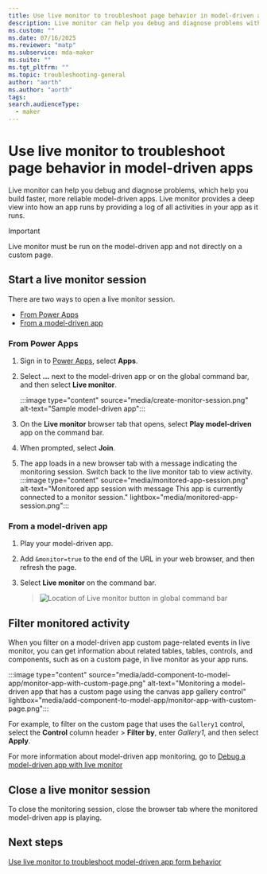 ```yaml
---
title: Use live monitor to troubleshoot page behavior in model-driven apps with Power Apps
description: Live monitor can help you debug and diagnose problems with custom pages. Discover how to troubleshoot page behavior in model-driven apps using the live monitor tool.
ms.custom: ""
ms.date: 07/16/2025
ms.reviewer: "matp"
ms.subservice: mda-maker
ms.suite: ""
ms.tgt_pltfrm: ""
ms.topic: troubleshooting-general
author: "aorth"
ms.author: "aorth"
tags: 
search.audienceType: 
  - maker
---
```

# Use live monitor to troubleshoot page behavior in model-driven apps

Live monitor can help you debug and diagnose problems, which help you build faster, more reliable model-driven apps. Live monitor provides a deep view into how an app runs by providing a log of all activities in your app as it runs.

  > [!IMPORTANT]
  > Live monitor must be run on the model-driven app and not directly on a custom page.

## Start a live monitor session

There are two ways to open a live monitor session.

- [From Power Apps](#from-power-apps)
- [From a model-driven app](#from-a-model-driven-app)

### From Power Apps

1. Sign in to [Power Apps](https://make.powerapps.com/), select **Apps**.
1. Select **...** next to the model-driven app or on the global command bar, and then select **Live monitor**.

   :::image type="content" source="media/create-monitor-session.png" alt-text="Sample model-driven app":::

1. On the **Live monitor** browser tab that opens, select **Play model-driven** app on the command bar.
1. When prompted, select **Join**.
1. The app loads in a new browser tab with a message indicating the monitoring session. Switch back to the live monitor tab to view activity.
   :::image type="content" source="media/monitored-app-session.png" alt-text="Monitored app session with message This app is currently connected to a monitor session." lightbox="media/monitored-app-session.png":::

### From a model-driven app

1. Play your model-driven app.
2. Add `&monitor=true` to the end of the URL in your web browser, and then refresh the page.
3. Select **Live monitor** on the command bar.

    > ![Location of Live monitor button in global command bar](https://user-images.githubusercontent.com/69216748/146047014-b9428da5-138a-4ccf-b74c-b45a0a0685b9.png)

## Filter monitored activity

When you filter on a model-driven app custom page-related events in live monitor, you can get information about related tables, tables, controls, and components, such as on a custom page, in live monitor as your app runs.

:::image type="content" source="media/add-component-to-model-app/monitor-app-with-custom-page.png" alt-text="Monitoring a model-driven app that has a custom page using the canvas app gallery control" lightbox="media/add-component-to-model-app/monitor-app-with-custom-page.png":::

For example, to filter on the custom page that uses the `Gallery1` control, select the **Control** column header > **Filter by**, enter *Gallery1*, and then select **Apply**.

For more information about model-driven app monitoring, go to [Debug a model-driven app with live monitor](../monitor-modelapps.md)

## Close a live monitor session

To close the monitoring session, close the browser tab where the monitored model-driven app is playing.

## Next steps

[Use live monitor to troubleshoot model-driven app form behavior](monitor-form-checker.md)

